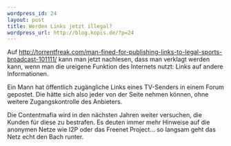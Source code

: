 ```yaml
--- 
wordpress_id: 24
layout: post
title: Werden Links jetzt illegal?
wordpress_url: http://blog.kopis.de/?p=24
---
```

Auf <a href="http://torrentfreak.com/man-fined-for-publishing-links-to-legal-sports-broadcast-101111/">http://torrentfreak.com/man-fined-for-publishing-links-to-legal-sports-broadcast-101111/</a> kann man jetzt nachlesen, dass man verklagt werden kann, wenn man die ureigene Funktion des Internets nutzt: Links auf andere Informationen.

Ein Mann hat öffentlich zugängliche Links eines TV-Senders in einem Forum gepostet. Die hätte sich also jeder von der Seite nehmen können, ohne weitere Zugangskontrolle des Anbieters.

Die Contentmafia wird in den nächsten Jahren weiter versuchen, die Kunden für diese zu bestrafen. Es deuten immer mehr Hinweise auf die anonymen Netze wie I2P oder das Freenet Project... so langsam geht das Netz echt den Bach runter.
